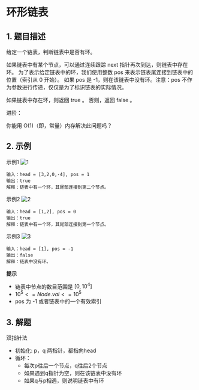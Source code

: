 # 环形链表

## 1. 题目描述
给定一个链表，判断链表中是否有环。

如果链表中有某个节点，可以通过连续跟踪 next 指针再次到达，则链表中存在环。 为了表示给定链表中的环，我们使用整数 pos 来表示链表尾连接到链表中的位置（索引从 0 开始）。 如果 pos 是 -1，则在该链表中没有环。注意：pos 不作为参数进行传递，仅仅是为了标识链表的实际情况。

如果链表中存在环，则返回 true 。 否则，返回 false 。

进阶：

你能用 O(1)（即，常量）内存解决此问题吗？

## 2. 示例
示例1
![1](https://assets.leetcode-cn.com/aliyun-lc-upload/uploads/2018/12/07/circularlinkedlist.png)
```
输入：head = [3,2,0,-4], pos = 1
输出：true
解释：链表中有一个环，其尾部连接到第二个节点。
```

示例2
![2](https://assets.leetcode-cn.com/aliyun-lc-upload/uploads/2018/12/07/circularlinkedlist_test2.png)
```
输入：head = [1,2], pos = 0
输出：true
解释：链表中有一个环，其尾部连接到第一个节点。
```

示例3
![3](https://assets.leetcode-cn.com/aliyun-lc-upload/uploads/2018/12/07/circularlinkedlist_test3.png)
```
输入：head = [1], pos = -1
输出：false
解释：链表中没有环。
```

**提示**  
- 链表中节点的数目范围是 $[0, 10^4]$
- $10^5 <= Node.val <= 10^5$
- pos 为 -1 或者链表中的一个有效索引

## 3. 解题
双指针法  
- 初始化: p，q 两指针，都指向head  
- 循环：
  - 每次p往后一个节点，q往后2个节点   
  - 如果遇到q指针为空，则在该链表中没有环
  - 如果q与p相遇，则说明链表中有环
